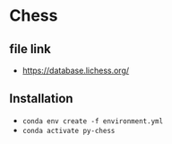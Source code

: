 # Chess

## file link

- <https://database.lichess.org/>

## Installation

- `conda env create -f environment.yml`
- `conda activate py-chess`
